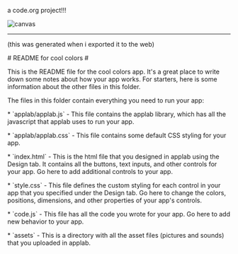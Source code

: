 a code.org project!!!

![canvas](https://github.com/ccoolcolors/ccoolcolors.github.io/assets/162098427/37fbd304-d912-4c48-84d5-250d333060f4)

---------------------------------------------------------------------------------------
(this was generated when i exported it to the web)


\# README for cool colors \#

This is the README file for the cool colors app. It\'s a great place to
write down some notes about how your app works. For starters, here is
some information about the other files in this folder.

The files in this folder contain everything you need to run your app:

\* \`applab/applab.js\` - This file contains the applab library, which
has all the javascript that applab uses to run your app.

\* \`applab/applab.css\` - This file contains some default CSS styling
for your app.

\* \`index.html\` - This is the html file that you designed in applab
using the Design tab. It contains all the buttons, text inputs, and
other controls for your app. Go here to add additional controls to your
app.

\* \`style.css\` - This file defines the custom styling for each control
in your app that you specified under the Design tab. Go here to change
the colors, positions, dimensions, and other properties of your app\'s
controls.

\* \`code.js\` - This file has all the code you wrote for your app. Go
here to add new behavior to your app.

\* \`assets\` - This is a directory with all the asset files (pictures
and sounds) that you uploaded in applab.
